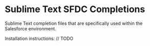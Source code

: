 # Sublime Text SFDC Completions

Sublime Text completion files that are specifically used within the Salesforce environment.

Installation instructions:
// TODO
